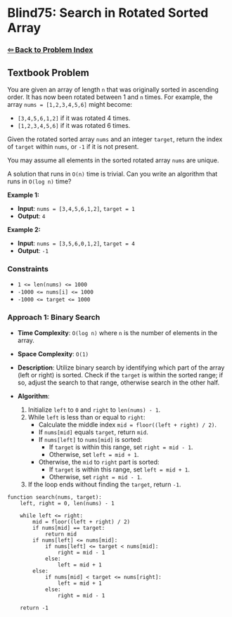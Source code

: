 # Blind75: Search in Rotated Sorted Array

### [⇦ Back to Problem Index](../../index.md)

## Textbook Problem

You are given an array of length `n` that was originally sorted in ascending order. It has now been rotated between 1 and `n` times. For example, the array `nums = [1,2,3,4,5,6]` might become:

-   `[3,4,5,6,1,2]` if it was rotated 4 times.
-   `[1,2,3,4,5,6]` if it was rotated 6 times.

Given the rotated sorted array `nums` and an integer `target`, return the index of `target` within `nums`, or `-1` if it is not present.

You may assume all elements in the sorted rotated array `nums` are unique.

A solution that runs in `O(n)` time is trivial. Can you write an algorithm that runs in `O(log n)` time?

**Example 1:**

-   **Input**: `nums = [3,4,5,6,1,2]`, `target = 1`
-   **Output**: `4`

**Example 2:**

-   **Input**: `nums = [3,5,6,0,1,2]`, `target = 4`
-   **Output**: `-1`

### Constraints

-   `1 <= len(nums) <= 1000`
-   `-1000 <= nums[i] <= 1000`
-   `-1000 <= target <= 1000`

### Approach 1: Binary Search

-   **Time Complexity**: `O(log n)` where `n` is the number of elements in the array.
-   **Space Complexity**: `O(1)`
-   **Description**: Utilize binary search by identifying which part of the array (left or right) is sorted. Check if the `target` is within the sorted range; if so, adjust the search to that range, otherwise search in the other half.
-   **Algorithm**:

    1.  Initialize `left` to `0` and `right` to `len(nums) - 1`.
    2.  While `left` is less than or equal to `right`:
        -   Calculate the middle index `mid = floor((left + right) / 2)`.
        -   If `nums[mid]` equals `target`, return `mid`.
        -   If `nums[left]` to `nums[mid]` is sorted:
            -   If `target` is within this range, set `right = mid - 1`.
            -   Otherwise, set `left = mid + 1`.
        -   Otherwise, the `mid` to `right` part is sorted:
            -   If `target` is within this range, set `left = mid + 1`.
            -   Otherwise, set `right = mid - 1`.
    3.  If the loop ends without finding the `target`, return `-1`.

```pseudo
function search(nums, target):
	left, right = 0, len(nums) - 1

	while left <= right:
		mid = floor((left + right) / 2)
		if nums[mid] == target:
			return mid
		if nums[left] <= nums[mid]:
			if nums[left] <= target < nums[mid]:
				right = mid - 1
			else:
				left = mid + 1
		else:
			if nums[mid] < target <= nums[right]:
				left = mid + 1
			else:
				right = mid - 1

	return -1
```
